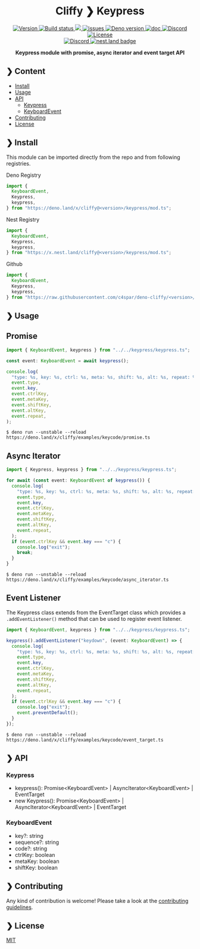 <h1 align="center">Cliffy ❯ Keypress </h1>

<p align="center" class="badges-container">
  <a href="https://github.com/c4spar/deno-cliffy/releases">
    <img alt="Version" src="https://img.shields.io/github/v/release/c4spar/deno-cliffy?logo=github&color=blue" />
  </a>
  <a href="https://github.com/c4spar/deno-cliffy/actions/workflows/test.yml">
    <img alt="Build status" src="https://github.com/c4spar/deno-cliffy/workflows/Test/badge.svg?branch=main" />
  </a>
  <a href="https://codecov.io/gh/c4spar/deno-cliffy">
    <img src="https://codecov.io/gh/c4spar/deno-cliffy/branch/main/graph/badge.svg"/>
  </a>
  <a href="https://github.com/c4spar/deno-cliffy/labels/module%3Akeypress">
    <img alt="issues" src="https://img.shields.io/github/issues/c4spar/deno-cliffy/module:keypress?label=issues&logo=github&color=yellow">
  </a>
  <a href="https://deno.land/">
    <img alt="Deno version" src="https://img.shields.io/badge/deno-^1.4.0-blue?logo=deno" />
  </a>
  <a href="https://doc.deno.land/https/deno.land/x/cliffy/keypress/mod.ts">
    <img alt="doc" src="https://img.shields.io/badge/deno-doc-yellow?logo=deno" />
  </a>
  <a href="https://discord.gg/ghFYyP53jb">
    <img alt="Discord" src="https://img.shields.io/badge/join-chat-blue?logo=discord&logoColor=white" />
  </a>
  <a href="../LICENSE">
    <img alt="License" src="https://img.shields.io/github/license/c4spar/deno-cliffy?logo=github" />
  </a>
  <br>
  <a href="https://deno.land/x/cliffy">
    <img alt="Discord" src="https://img.shields.io/badge/Published on deno.land-blue?logo=deno&logoColor=959DA6&color=272727" />
  </a>
  <a href="https://nest.land/package/cliffy">
    <img src="https://nest.land/badge.svg" alt="nest.land badge">
  </a>
</p>

<p align="center">
  <b>Keypress module with promise, async iterator and event target API</b></br>
</p>

## ❯ Content

- [Install](#-install)
- [Usage](#-usage)
- [API](#-api)
  - [Keypress](#keypress)
  - [KeyboardEvent](#keyboardevent)
- [Contributing](#-contributing)
- [License](#-license)

## ❯ Install

This module can be imported directly from the repo and from following
registries.

Deno Registry

```typescript
import {
  KeyboardEvent,
  Keypress,
  keypress,
} from "https://deno.land/x/cliffy@<version>/keypress/mod.ts";
```

Nest Registry

```typescript
import {
  KeyboardEvent,
  Keypress,
  keypress,
} from "https://x.nest.land/cliffy@<version>/keypress/mod.ts";
```

Github

```typescript
import {
  KeyboardEvent,
  Keypress,
  keypress,
} from "https://raw.githubusercontent.com/c4spar/deno-cliffy/<version>/keypress/mod.ts";
```

## ❯ Usage

## Promise

```typescript
import { KeyboardEvent, keypress } from "../../keypress/keypress.ts";

const event: KeyboardEvent = await keypress();

console.log(
  "type: %s, key: %s, ctrl: %s, meta: %s, shift: %s, alt: %s, repeat: %s",
  event.type,
  event.key,
  event.ctrlKey,
  event.metaKey,
  event.shiftKey,
  event.altKey,
  event.repeat,
);
```

```
$ deno run --unstable --reload https://deno.land/x/cliffy/examples/keycode/promise.ts
```

## Async Iterator

```typescript
import { Keypress, keypress } from "../../keypress/keypress.ts";

for await (const event: KeyboardEvent of keypress()) {
  console.log(
    "type: %s, key: %s, ctrl: %s, meta: %s, shift: %s, alt: %s, repeat: %s",
    event.type,
    event.key,
    event.ctrlKey,
    event.metaKey,
    event.shiftKey,
    event.altKey,
    event.repeat,
  );
  if (event.ctrlKey && event.key === "c") {
    console.log("exit");
    break;
  }
}
```

```
$ deno run --unstable --reload https://deno.land/x/cliffy/examples/keycode/async_iterator.ts
```

## Event Listener

The Keypress class extends from the EventTarget class which provides a
`.addEventListener()` method that can be used to register event listener.

```typescript
import { KeyboardEvent, keypress } from "../../keypress/keypress.ts";

keypress().addEventListener("keydown", (event: KeyboardEvent) => {
  console.log(
    "type: %s, key: %s, ctrl: %s, meta: %s, shift: %s, alt: %s, repeat: %s",
    event.type,
    event.key,
    event.ctrlKey,
    event.metaKey,
    event.shiftKey,
    event.altKey,
    event.repeat,
  );
  if (event.ctrlKey && event.key === "c") {
    console.log("exit");
    event.preventDefault();
  }
});
```

```
$ deno run --unstable --reload https://deno.land/x/cliffy/examples/keycode/event_target.ts
```

## ❯ API

### Keypress

- keypress(): Promise\<KeyboardEvent> | AsyncIterator\<KeyboardEvent> |
  EventTarget
- new Keypress(): Promise\<KeyboardEvent> | AsyncIterator\<KeyboardEvent> |
  EventTarget

### KeyboardEvent

- key?: string
- sequence?: string
- code?: string
- ctrlKey: boolean
- metaKey: boolean
- shiftKey: boolean

## ❯ Contributing

Any kind of contribution is welcome! Please take a look at the
[contributing guidelines](../CONTRIBUTING.md).

## ❯ License

[MIT](../../LICENSE)
